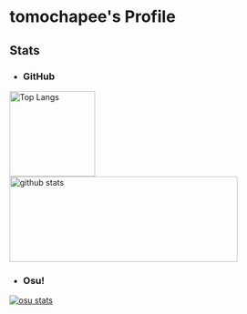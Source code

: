 # tomochapee's Profile

## Stats

- ### GitHub
<p align="left"> 
  <a href="https://github.com/anuraghazra/github-readme-stats">
    <img alt="Top Langs" height="150px" src="https://github-readme-stats.vercel.app/api/top-langs/?username=tomochapee12&layout=compact" />
    <img alt="github stats" height="150px" width="400px" src="https://github-readme-stats.vercel.app/api?username=tomochapee12&show_icons=true&hide_rank=true&hide=prs,issues,contribs&icon_color=gray&title_color=gray&text_color=gray&bg_color=00000000)" />
  </a>
</p>

- ### Osu!
<p align="left" > 
  <a href="https://github.com/solstice23/osu-stats-signature">
    <img alt="osu stats" src="https://osu-sig.vercel.app/card?user=tomochapee&mode=std&lang=en&blur=6&round_avatar=true&animation=true&hue=255" />
  </a>
</p>
